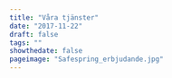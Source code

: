 ```yaml
---
title: "Våra tjänster"
date: "2017-11-22"
draft: false
tags: ""
showthedate: false
pageimage: "Safespring_erbjudande.jpg"
---
```

